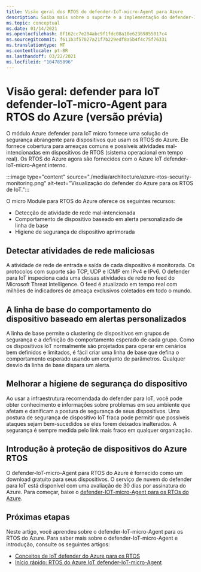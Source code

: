 ```yaml
---
title: Visão geral dos RTOS do defender-IoT-micro-Agent para Azure
description: Saiba mais sobre o suporte e a implementação do defender-IoT-micro-Agent para os RTOS do Azure como parte do Azure defender para IoT.
ms.topic: conceptual
ms.date: 01/14/2021
ms.openlocfilehash: 8f162cc7e284abc9f1fdc08a10e62369855017c4
ms.sourcegitcommit: f611b3f57027a21f7b229edf8a5b4f4c75f76331
ms.translationtype: MT
ms.contentlocale: pt-BR
ms.lasthandoff: 03/22/2021
ms.locfileid: "104785896"
---
```

# <a name="overview-defender-for-iot-defender-iot-micro-agent-for-azure-rtos-preview"></a>Visão geral: defender para IoT defender-IoT-micro-Agent para RTOS do Azure (versão prévia)

O módulo Azure defender para IoT micro fornece uma solução de segurança abrangente para dispositivos que usam os RTOS do Azure. Ele fornece cobertura para ameaças comuns e possíveis atividades mal-intencionadas em dispositivos de RTOS (sistema operacional em tempo real). Os RTOS do Azure agora são fornecidos com o Azure IoT defender-IoT-micro-Agent interno.

:::image type="content" source="./media/architecture/azure-rtos-security-monitoring.png" alt-text="Visualização do defender do Azure para os RTOS de IoT.":::


O micro Module para RTOS do Azure oferece os seguintes recursos:

- Detecção de atividade de rede mal-intencionada
- Comportamento de dispositivo baseado em alerta personalizado de linha de base
- Higiene de segurança de dispositivo aprimorada

## <a name="detect-malicious-network-activities"></a>Detectar atividades de rede maliciosas

A atividade de rede de entrada e saída de cada dispositivo é monitorada. Os protocolos com suporte são TCP, UDP e ICMP em IPv4 e IPv6. O defender para IoT inspeciona cada uma dessas atividades de rede no feed do Microsoft Threat Intelligence. O feed é atualizado em tempo real com milhões de indicadores de ameaça exclusivos coletados em todo o mundo.

## <a name="device-behavior-baselining-based-on-custom-alerts"></a>A linha de base do comportamento do dispositivo baseado em alertas personalizados

A linha de base permite o clustering de dispositivos em grupos de segurança e a definição do comportamento esperado de cada grupo. Como os dispositivos IoT normalmente são projetados para operar em cenários bem definidos e limitados, é fácil criar uma linha de base que defina o comportamento esperado usando um conjunto de parâmetros. Qualquer desvio da linha de base dispara um alerta.

## <a name="improve-your-device-security-hygiene"></a>Melhorar a higiene de segurança do dispositivo

Ao usar a infraestrutura recomendada do defender para IoT, você pode obter conhecimento e informações sobre problemas em seu ambiente que afetam e danificam a postura de segurança de seus dispositivos. Uma postura de segurança de dispositivo IoT fraca pode permitir que possíveis ataques sejam bem-sucedidos se eles forem deixados inalterados. A segurança é sempre medida pelo link mais fraco em qualquer organização.

## <a name="get-started-protecting-azure-rtos-devices"></a>Introdução à proteção de dispositivos do Azure RTOS

O defender-IoT-micro-Agent para RTOS do Azure é fornecido como um download gratuito para seus dispositivos. O serviço de nuvem do defender para IoT está disponível com uma avaliação de 30 dias por assinatura do Azure. Para começar, baixe o [defender-IOT-micro-Agent para os RTOs do Azure](https://github.com/MicrosoftDocs/azure-docs/blob/master/articles/defender-for-iot/iot-security-azure-rtos.md). 

## <a name="next-steps"></a>Próximas etapas

Neste artigo, você aprendeu sobre o defender-IoT-micro-Agent para os RTOS do Azure. Para saber mais sobre o defender-IoT-micro-Agent e introdução, consulte os seguintes artigos:

- [Conceitos de IoT defender do Azure para os RTOS](concept-rtos-security-module.md)
- [Início rápido: RTOS do Azure IoT defender-IoT-micro-Agent](quickstart-azure-rtos-security-module.md)
